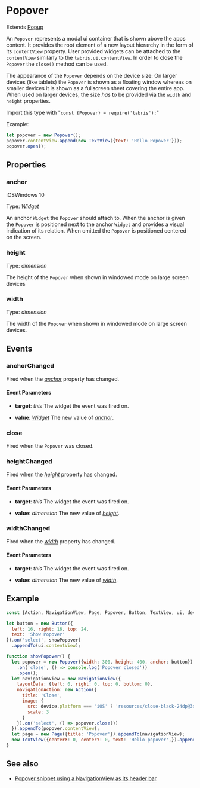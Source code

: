 ---
---
# Popover

Extends [Popup](Popup.md)

An `Popover` represents a modal ui container that is shown above the apps content. It provides the root element of a new layout hierarchy in the form of its `contentView` property. User provided widgets can be attached to the `contentView` similarly to the `tabris.ui.contentView`. In order to close the `Popover` the `close()` method can be used.

The appearance of the `Popover` depends on the device size: On larger devices (like tablets) the `Popover` is shown as a floating window whereas on smaller devices it is shown as a fullscreen sheet covering the entire app. When used on larger devices, the size _has_ to be provided via the `width` and `height` properties.

Import this type with "`const {Popover} = require('tabris');`"

Example:

```js
let popover = new Popover();
popover.contentView.append(new TextView({text: 'Hello Popover'}));
popover.open();
```

## Properties

### anchor
<p class="platforms"><span class="ios-tag" title="supported on iOS">iOS</span><span class="windows-tag" title="supported on Windows 10">Windows 10</span></p>

Type: *[Widget](Widget.md)*

An anchor `Widget` the `Popover` should attach to. When the anchor is given the `Popover` is positioned next to the anchor `Widget` and provides a visual indication of its relation. When omitted the `Popover` is positioned centered on the screen.

### height


Type: *dimension*

The height of the `Popover` when shown in windowed mode on large screen devices

### width


Type: *dimension*

The width of the `Popover` when shown in windowed mode on large screen devices.


## Events

### anchorChanged

Fired when the [*anchor*](#anchor) property has changed.

#### Event Parameters 
- **target**: *this*
    The widget the event was fired on.

- **value**: *[Widget](Widget.md)*
    The new value of [*anchor*](#anchor).


### close

Fired when the `Popover` was closed.
### heightChanged

Fired when the [*height*](#height) property has changed.

#### Event Parameters 
- **target**: *this*
    The widget the event was fired on.

- **value**: *dimension*
    The new value of [*height*](#height).


### widthChanged

Fired when the [*width*](#width) property has changed.

#### Event Parameters 
- **target**: *this*
    The widget the event was fired on.

- **value**: *dimension*
    The new value of [*width*](#width).





## Example
```js
const {Action, NavigationView, Page, Popover, Button, TextView, ui, device} = require('tabris');

let button = new Button({
  left: 16, right: 16, top: 24,
  text: 'Show Popover'
}).on('select', showPopover)
  .appendTo(ui.contentView);

function showPopover() {
  let popover = new Popover({width: 300, height: 400, anchor: button})
    .on('close', () => console.log('Popover closed'))
    .open();
  let navigationView = new NavigationView({
    layoutData: {left: 0, right: 0, top: 0, bottom: 0},
    navigationAction: new Action({
      title: 'Close',
      image: {
        src: device.platform === 'iOS' ? 'resources/close-black-24dp@3x.png' : 'resources/close-white-24dp@3x.png',
        scale: 3
      }
    }).on('select', () => popover.close())
  }).appendTo(popover.contentView);
  let page = new Page({title: 'Popover'}).appendTo(navigationView);
  new TextView({centerX: 0, centerY: 0, text: 'Hello popover',}).appendTo(page);
}
```
## See also

- [Popover snippet using a NavigationView as its header bar](https://github.com/eclipsesource/tabris-js/tree/v2.9.0/snippets/popover.js)
